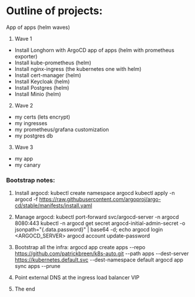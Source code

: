 # Outline of projects:

App of apps (helm waves)
1. Wave 1
 * Install Longhorn with ArgoCD app of apps (helm with prometheus exporter)
 * Install kube-prometheus (helm)
 * Install nginx-ingress (the kubernetes one with helm)
 * Install cert-manager (helm)
 * Install Keycloak (helm)
 * Install Postgres (helm)
 * Install Minio (helm)
2. Wave 2
 * my certs (lets encrypt)
 * my ingresses
 * my prometheus/grafana customization
 * my postgres db
3. Wave 3
 * my app
 * my canary

### Bootstrap notes:
1. Install argocd:
kubectl create namespace argocd
kubectl apply -n argocd -f https://raw.githubusercontent.com/argoproj/argo-cd/stable/manifests/install.yaml

2. Manage argocd:
kubectl port-forward svc/argocd-server -n argocd 8080:443
kubectl -n argocd get secret argocd-initial-admin-secret -o jsonpath="{.data.password}" | base64 -d; echo
argocd login <ARGOCD_SERVER>
argocd account update-password

3. Bootstrap all the infra:
argocd app create apps --repo https://github.com/patrickbreen/k8s-auto.git --path apps --dest-server https://kubernetes.default.svc --dest-namespace default
argocd app sync apps --prune

4. Point external DNS at the ingress load balancer VIP

5. The end
